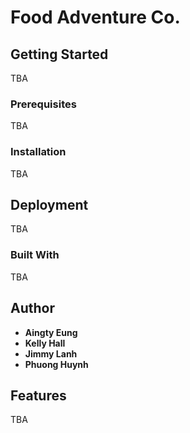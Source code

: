 # Food Adventure Co.

## Getting Started
TBA

### Prerequisites
TBA

### Installation
TBA

## Deployment
TBA

### Built With
TBA

## Author
* **Aingty Eung**
* **Kelly Hall**
* **Jimmy Lanh**
* **Phuong Huynh**

## Features
TBA

